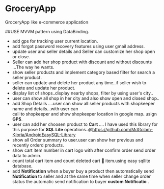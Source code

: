# GroceryApp
GroceryApp like e-commerce application

##USE MVVM pattern using DataBinding.
- add gps for tracking user current location.
- add forgot password recovery features using user gmail address.
- update user and seller details and Seller can customize her shop open or close.
- Seller can add her shop product with discount and without discounts ...The way he wants.
- show seller products and implement category based filter for search a seller product.
- seller can update and delete her product any time..if seller wish to delete and update her product.
- display list of shops..display nearby shops, filter by using user's city..
- user can show all shop in her city and also show open and closed shop..
- add Shop Details ....user can show all seller products with shopkeeper name and  details...with user can<br/> call to shopkeeper and show shopkeeper location in google map.
usign <b>GPS</b>.
- user can add her choosen product to <b>Cart </b>.... I have used this library for this purpose for <b>SQL Lite</b> operations..@https://github.com/MdGolam-Kibria/AndroidEasySQL-Library  <br/>
- show all Order summary to user.user can show her previous and recently orderd products.
- show  cart item number in cart logo with after confirm order send order data to admin.
- count total cart item and count deleted cart 🛒 item.using easy sqllite database.
- add <b>Notification</b> when a buyer buy a product then automatically send <b>Notification </b> to seller and at the same time when 
    seller change order status the automatic send notification to buyer <b> custom Notificatio</b> . 
